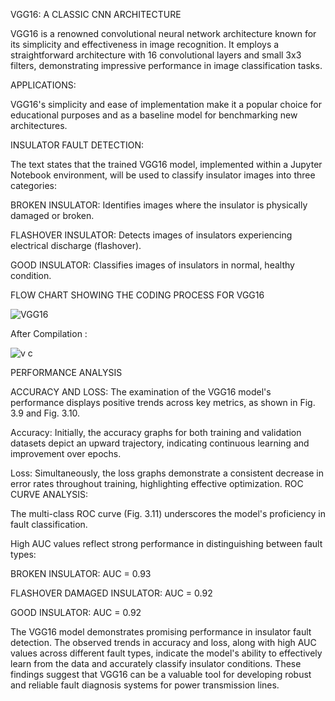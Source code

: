 VGG16: A CLASSIC CNN ARCHITECTURE

VGG16 is a renowned convolutional neural network architecture known for its simplicity and effectiveness in image recognition. It employs a straightforward architecture with 16 convolutional layers and small 3x3 filters, demonstrating impressive performance in image classification tasks.

APPLICATIONS:

VGG16's simplicity and ease of implementation make it a popular choice for educational purposes and as a baseline model for benchmarking new architectures.

INSULATOR FAULT DETECTION:

The text states that the trained VGG16 model, implemented within a Jupyter Notebook environment, will be used to classify insulator images into three categories:

BROKEN INSULATOR: Identifies images where the insulator is physically damaged or broken.

FLASHOVER INSULATOR: Detects images of insulators experiencing electrical discharge (flashover).

GOOD INSULATOR: Classifies images of insulators in normal, healthy condition.

FLOW CHART SHOWING THE CODING PROCESS FOR VGG16

![VGG16](https://github.com/user-attachments/assets/9ec74325-afeb-47cb-a56f-4ab3189ed77e)

 After Compilation : 

 ![v c](https://github.com/user-attachments/assets/dd7c8e3d-07b5-4a85-b8e0-699837f7ccc9)

PERFORMANCE ANALYSIS

ACCURACY AND LOSS: The examination of the VGG16 model's performance displays positive trends across key metrics, as shown in Fig. 3.9 and Fig. 3.10.

Accuracy: Initially, the accuracy graphs for both training and validation datasets depict an upward trajectory, indicating continuous learning and improvement over epochs.

Loss: Simultaneously, the loss graphs demonstrate a consistent decrease in error rates throughout training, highlighting effective optimization.
ROC CURVE ANALYSIS:

The multi-class ROC curve (Fig. 3.11) underscores the model's proficiency in fault classification.

High AUC values reflect strong performance in distinguishing between fault types:

BROKEN INSULATOR: AUC = 0.93

FLASHOVER DAMAGED INSULATOR: AUC = 0.92

GOOD INSULATOR: AUC = 0.92

The VGG16 model demonstrates promising performance in insulator fault detection. The observed trends in accuracy and loss, along with high AUC values across different fault types, indicate the model's ability to effectively learn from the data and accurately classify insulator conditions. These findings suggest that VGG16 can be a valuable tool for developing robust and reliable fault diagnosis systems for power transmission lines.
